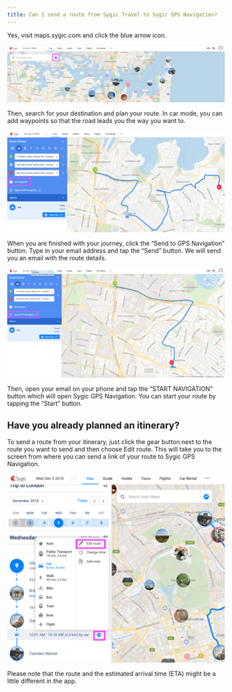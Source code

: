 ```yaml
---
title: Can I send a route from Sygic Travel to Sygic GPS Navigation?
---
```


Yes, visit maps.sygic.com and click the blue arrow icon.

![](/assets/3-sygic-travel/5-on-the-road/5-can-i-send-a-route-to-sygic-gps-navigation/route.png "null")

Then, search for your destination and plan your route. In car mode, you can add waypoints so that the road leads you the way you want to.

![](/assets/3-sygic-travel/5-on-the-road/5-can-i-send-a-route-to-sygic-gps-navigation/routew.png "null")

When you are finished with your journey, click the “Send to GPS Navigation” button. Type in your email address and tap the “Send” button. We will send you an email with the route details.

![](/assets/3-sygic-travel/5-on-the-road/5-can-i-send-a-route-to-sygic-gps-navigation/route_planning.png "null")

Then, open your email on your phone and tap the “START NAVIGATION” button which will open Sygic GPS Navigation. You can start your route by tapping the “Start” button. 

## Have you already planned an itinerary? 

To send a route from your itinerary, just click the gear button next to the route you want to send and then choose Edit route. This will take you to the screen from where you can send a link of your route to Sygic GPS Navigation.

![](/assets/3-sygic-travel/5-on-the-road/5-can-i-send-a-route-to-sygic-gps-navigation/route_planning2.png "null")

Please note that the route and the estimated arrival time (ETA) might be a little different in the app.
